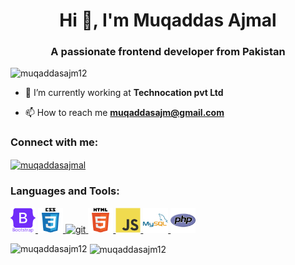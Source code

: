 <h1 align="center">Hi 👋, I'm Muqaddas Ajmal</h1>
<h3 align="center">A passionate frontend developer from Pakistan</h3>

<p align="left"> <img src="https://komarev.com/ghpvc/?username=muqaddasajm12&label=Profile%20views&color=0e75b6&style=flat" alt="muqaddasajm12" /> </p>

- 🔭 I’m currently working at **Technocation pvt Ltd**

- 📫 How to reach me **muqaddasajm@gmail.com**

<h3 align="left">Connect with me:</h3>
<p align="left">
<a href="https://linkedin.com/in/muqaddasajmal" target="blank"><img align="center" src="https://raw.githubusercontent.com/rahuldkjain/github-profile-readme-generator/master/src/images/icons/Social/linked-in-alt.svg" alt="muqaddasajmal" height="30" width="40" /></a>
</p>

<h3 align="left">Languages and Tools:</h3>
<p align="left"> <a href="https://getbootstrap.com" target="_blank" rel="noreferrer"> <img src="https://raw.githubusercontent.com/devicons/devicon/master/icons/bootstrap/bootstrap-plain-wordmark.svg" alt="bootstrap" width="40" height="40"/> </a> <a href="https://www.w3schools.com/css/" target="_blank" rel="noreferrer">
  <img src="https://raw.githubusercontent.com/devicons/devicon/master/icons/css3/css3-original-wordmark.svg" alt="css3" width="40" height="40"/> </a> <a href="https://git-scm.com/" target="_blank" rel="noreferrer"> <img src="https://www.vectorlogo.zone/logos/git-scm/git-scm-icon.svg" alt="git" width="40" height="40"/> </a> <a href="https://www.w3.org/html/" target="_blank" rel="noreferrer">
    <img src="https://raw.githubusercontent.com/devicons/devicon/master/icons/html5/html5-original-wordmark.svg" alt="html5" width="40" height="40"/> </a> <a href="https://developer.mozilla.org/en-US/docs/Web/JavaScript" target="_blank" rel="noreferrer"> <img src="https://raw.githubusercontent.com/devicons/devicon/master/icons/javascript/javascript-original.svg" alt="javascript" width="40" height="40"/> </a> <a href="https://www.mysql.com/" target="_blank" rel="noreferrer"> <img src="https://raw.githubusercontent.com/devicons/devicon/master/icons/mysql/mysql-original-wordmark.svg" alt="mysql" width="40" height="40"/> </a> <a href="https://www.php.net" target="_blank" rel="noreferrer"> <img src="https://raw.githubusercontent.com/devicons/devicon/master/icons/php/php-original.svg" alt="php" width="40" height="40"/> </a> </p>

<p><img align="left" src="https://github-readme-stats.vercel.app/api/top-langs?username=muqaddasajm12&show_icons=true&locale=en&layout=compact" alt="muqaddasajm12" /></p>

<p>&nbsp;<img align="center" src="https://github-readme-stats.vercel.app/api?username=muqaddasajm12&show_icons=true&locale=en" alt="muqaddasajm12" /></p>


